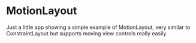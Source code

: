 # MotionLayout
Just a little app showing a simple example of MotionLayout, very similar to ConstraintLayout but supports moving view controls really easily.
